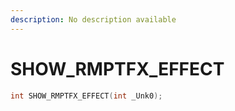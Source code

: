 ```yaml
---
description: No description available 
---
```


# SHOW_RMPTFX_EFFECT

```cpp
int SHOW_RMPTFX_EFFECT(int _Unk0);
```